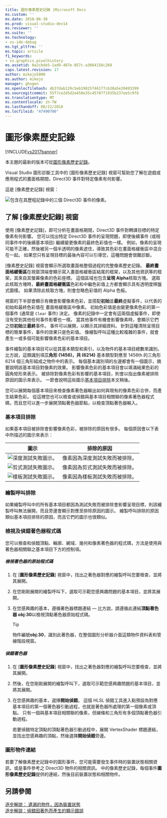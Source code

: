 ```yaml
---
title: 圖形像素歷史記錄 |Microsoft Docs
ms.custom: ''
ms.date: 2018-06-30
ms.prod: visual-studio-dev14
ms.reviewer: ''
ms.suite: ''
ms.technology:
- vs-ide-debug
ms.tgt_pltfrm: ''
ms.topic: article
f1_keywords:
- vs.graphics.pixelhistory
ms.assetid: 0a2cbde5-1ad9-487e-857c-a3664158c268
caps.latest.revision: 17
author: mikejo5000
ms.author: mikejo
manager: ghogen
ms.openlocfilehash: 4b37dab129c5eb19825746177cb30a5e20493399
ms.sourcegitcommit: 55f7ce2d5d2e458e35c45787f1935b237ee5c9f8
ms.translationtype: MT
ms.contentlocale: zh-TW
ms.lasthandoff: 08/22/2018
ms.locfileid: "47490706"
---
```

# <a name="graphics-pixel-history"></a>圖形像素歷史記錄
[!INCLUDE[vs2017banner](../includes/vs2017banner.md)]

本主題的最新的版本可從[圖形像素歷史記錄](https://docs.microsoft.com/visualstudio/debugger/graphics/graphics-pixel-history)。  
  
Visual Studio 圖形診斷工具中的 [圖形像素歷史記錄] 視窗可幫助您了解在遊戲或應用程式的畫面格期間，Direct3D 事件對特定像素有何影響。  
  
 這是 [像素歷史記錄] 視窗：  
  
 ![包含在其歷程記錄中的三個 Direct3D 事件的像素。](../debugger/media/gfx-diag-demo-pixel-history-orientation.png "gfx_diag_demo_pixel_history_orientation")  
  
## <a name="understanding-the-pixel-history-window"></a>了解 [像素歷史記錄] 視窗  
 使用 [像素歷史記錄]，即可分析在畫面格期間，Direct3D 事件對轉譯目標的特定像素有何影響。 您可以找出特定 Direct3D 事件的呈現問題，即使後續事件 (或相同事件中的後續基本項目) 繼續變更像素的最終色彩值也一樣。 例如，像素的呈現可能不正確，然後被另一個半透明的像素遮住，導致其色彩在畫面格緩衝區中混合在一起。 如果您只有呈現目標的最後內容可以引導您，這種問題會很難診斷。  
  
 [像素歷史記錄] 視窗會顯示所選取畫面格整個過程的完整像素歷史記錄。 **最終畫面格緩衝區**在視窗頂端會顯示寫入畫面格緩衝區結尾的框架，以及其他資訊等的框架，其來自其螢幕像素的色彩座標。 這個區域也包含**呈現 Alpha**核取方塊。 選取此核取方塊時，**最終畫面格緩衝區**色彩和中繼色彩值上方都會顯示具有透明度棋盤式圖樣。 如果清除此核取方塊，則會忽略色彩值的 Alpha 色板。  
  
 視窗的下半部會顯示有機會影響像素色彩，並搭配**初始**並**最終**虛擬事件，以代表的初始和最終色彩值在 畫面格緩衝區中像素。 初始色彩值是由變更像素色彩的第一個事件 (通常是 `Clear` 事件) 決定。 像素的記錄中一定會有這兩個虛擬事件，即使沒有受到其他任何事件影響也一樣。 當其他事件有機會影響像素時，會顯示它們之間**初始**並**最終**事件。 事件可以展開，以顯示其詳細資料。 針對這種清除呈現目標的簡單事件，事件的效果只是色彩值。 像繪製呼叫這種比較複雜的事件，就會產生一或多個可能影響像素色彩的基本項目。  
  
 事件繪製的基本項目可以從其基本類型和索引，以及物件的基本項目總數來識別。 比方說，這類識別項**三角形 (1456)，共 (6214)** 基本類型對應至 1456th 的三角形 6214 個三角形組成之物件中的表示。 每個基本識別項的左邊都會有一個圖示，摘要說明該基本項目對像素的效果。 影響像素色彩的基本項目會以填滿結果色彩的圓角矩形來表示。 被排除對像素色彩有影響的基本項目，則會以指出像素被排除原因的圖示來表示。 一節會說明這些圖示[基本項目排除](../debugger/graphics-pixel-history.md#exclusion)本文稍後。  
  
 您可以展開每個基本項目來檢查像素著色器輸出如何與現有的像素色彩合併，而產生結果色彩。 從這裡您也可以檢查或偵錯與基本項目相關聯的像素著色器程式碼，而且您可以進一步展開頂點著色器節點，以檢查頂點著色器輸入。  
  
###  <a name="exclusion"></a> 基本項目排除  
 如果基本項目被排除會影響像素色彩，被排除的原因有很多。 每個原因會以下表中所描述的圖示來表示：  
  
|圖示|排除的原因|  
|----------|--------------------------|  
|![深度測試失敗圖示。](../debugger/media/vsg-hist-icon-failed-depth.png "vsg_hist_icon_failed_depth")|像素因為深度測試失敗而被排除。|  
|![剪式測試失敗圖示。](../debugger/media/vsg-hist-icon-failed-scissor.png "vsg_hist_icon_failed_scissor")|像素因為剪式測試失敗而被排除。|  
|![樣板測試失敗圖示。](../debugger/media/vsg-hist-icon-failed-stencil.png "vsg_hist_icon_failed_stencil")|像素因為樣板測試失敗而被排除。|  
  
### <a name="draw-call-exclusion"></a>繪製呼叫排除  
 如果繪製呼叫中的所有基本項目都因為測試失敗而被排除會影響呈現目標，則該繪製呼叫無法展開，而且旁邊會顯示對應至排除原因的圖示。 繪製呼叫排除的原因類似基本項目排除的原因，而且它們的圖示也很類似。  
  
### <a name="viewing-and-debugging-shader-code"></a>檢視及偵錯著色器程式碼  
 您可以檢查和偵錯頂點、輪廓、網域、幾何和像素著色器的程式碼，方法是使用與著色器相關聯之基本項目下方的控制項。  
  
##### <a name="to-view-a-shaders-source-code"></a>檢視著色器的原始程式碼  
  
1.  在 [**圖形像素歷史記錄**] 視窗中，找出之著色器對應的繪製呼叫您要檢查，並將其展開。  
  
2.  在您剛剛展開的繪製呼叫下，選取可示範您感興趣問題的基本項目，並將其展開。  
  
3.  在您感興趣的基本，遵循著色器標題連結 — 比方說，請遵循此連結**頂點著色器 obj:30**以檢視頂點著色器原始程式碼。  
  
    > [!TIP]
    >  物件編號**obj:30**，識別此著色器，在整個圖形分析器介面這類物件資料表和管線階段視窗。  
  
##### <a name="to-debug-a-shader"></a>偵錯著色器  
  
1.  在 [**圖形像素歷史記錄**] 視窗中，找出之著色器對應的繪製呼叫您要檢查，並將其展開。  
  
2.  然後，在您剛剛展開的繪製呼叫下，選取可示範您感興趣問題的基本項目，並將其展開。  
  
3.  在您感興趣的基本，選擇**開始偵錯**。 這個 HLSL 偵錯工具進入點預設為對應基本項目的第一個著色器引動過程，也就是著色器所處理的第一個像素或頂點。 只有一個與基本項目相關聯的像素，但線條和三角形有多個頂點著色器引動過程。  
  
     若要偵錯特定頂點的頂點著色器引動過程中，展開 VertexShader 標題連結，並找出您感興趣的頂點，然後選擇**開始偵錯**旁邊。  
  
### <a name="links-to-graphics-objects"></a>圖形物件連結  
 若要了解像素歷史記錄中的圖形事件，您可能需要發生事件時的裝置狀態相關資訊，或是事件參考之 Direct3D 物件的相關資訊。 中的像素歷史記錄，每個事件**圖形像素歷史記錄**提供的連結，然後目前裝置狀態和相關物件。  
  
## <a name="see-also"></a>另請參閱  
 [逐步解說： 遺漏的物件，因為裝置狀態](../debugger/walkthrough-missing-objects-due-to-device-state.md)   
 [逐步解說：偵錯因著色而產生的顯示錯誤](../debugger/walkthrough-debugging-rendering-errors-due-to-shading.md)



